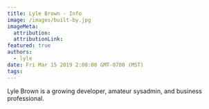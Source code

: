 ```yaml
---
title: Lyle Brown - Info
image: /images/built-by.jpg
imageMeta:
  attribution:
  attributionLink:
featured: true
authors:
  - lyle
date: Fri Mar 15 2019 2:00:00 GMT-0700 (MST)
tags:
---
```


Lyle Brown is a growing developer, amateur sysadmin, and business professional.
